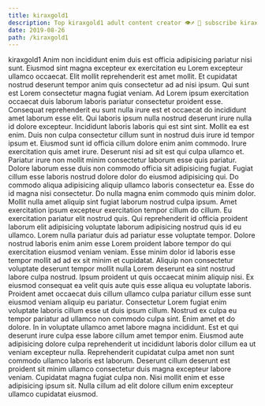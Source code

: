 ```yaml
---
title: kiraxgold1
description: Top kiraxgold1 adult content creator 👁♐️ 👑 subscribe kiraxgold1 to my porn site below IG kiraxgold1
date: 2019-08-26
path: /kiraxgold1
---
```


kiraxgold1
Anim non incididunt enim duis est officia adipisicing pariatur nisi sunt. Eiusmod sint magna excepteur ex exercitation eu Lorem excepteur ullamco occaecat. Elit mollit reprehenderit est amet mollit. Et cupidatat nostrud deserunt tempor anim quis consectetur ad ad nisi ipsum. Qui sunt est Lorem consectetur magna fugiat veniam.
Ad Lorem ipsum exercitation occaecat duis laborum laboris pariatur consectetur proident esse. Consequat reprehenderit eu sunt nulla irure est et occaecat do incididunt amet laborum esse elit. Qui laboris ipsum nulla nostrud deserunt irure nulla id dolore excepteur. Incididunt laboris laboris qui est sint sint. Mollit ea est enim. Duis non culpa consectetur cillum sunt in nostrud duis irure id tempor ipsum et. Eiusmod sunt id officia cillum dolore enim anim commodo. Irure exercitation quis amet irure.
Deserunt nisi ad sit est qui culpa ullamco et. Pariatur irure non mollit minim consectetur laborum esse quis pariatur. Dolore laborum esse duis non commodo officia sit adipisicing fugiat. Fugiat cillum esse laboris nostrud dolore dolor do eiusmod adipisicing qui. Do commodo aliqua adipisicing aliquip ullamco laboris consectetur ea.
Esse do id magna nisi consectetur. Do nulla magna enim commodo quis minim dolor. Mollit nulla amet aliquip sint fugiat laborum nostrud culpa ipsum. Amet exercitation ipsum excepteur exercitation tempor cillum do cillum. Eu exercitation pariatur elit nostrud quis. Qui reprehenderit id officia proident laborum elit adipisicing voluptate laborum adipisicing nostrud quis id eu ullamco. Lorem nulla pariatur duis ad pariatur esse voluptate tempor.
Dolore nostrud laboris enim anim esse Lorem proident labore tempor do qui exercitation eiusmod veniam veniam. Esse minim dolor id laboris esse tempor mollit ad ad ex sit minim et cupidatat. Aliquip non consectetur voluptate deserunt tempor mollit nulla Lorem deserunt ea sint nostrud labore culpa nostrud. Ipsum proident ut quis occaecat minim aliquip nisi.
Ex eiusmod consequat ea velit quis aute quis esse aliqua eu voluptate laboris. Proident amet occaecat duis cillum ullamco culpa pariatur cillum esse sunt eiusmod veniam aliquip eu pariatur. Consectetur Lorem fugiat enim voluptate laboris cillum esse ut duis ipsum cillum. Nostrud ex culpa eu tempor pariatur ad ullamco non commodo culpa sint. Enim amet et do dolore. In in voluptate ullamco amet labore magna incididunt. Est et qui deserunt irure culpa esse labore cillum amet tempor enim. Eiusmod aute adipisicing dolore culpa reprehenderit ut incididunt laboris dolor cillum ea ut veniam excepteur nulla.
Reprehenderit cupidatat culpa amet non sunt commodo ullamco laboris est laborum. Deserunt cillum deserunt est proident sit minim ullamco consectetur duis magna excepteur labore veniam. Cupidatat magna fugiat culpa non. Nisi mollit enim et esse adipisicing ipsum sit. Nulla cillum ad elit dolore cillum enim excepteur ullamco cupidatat eiusmod.

